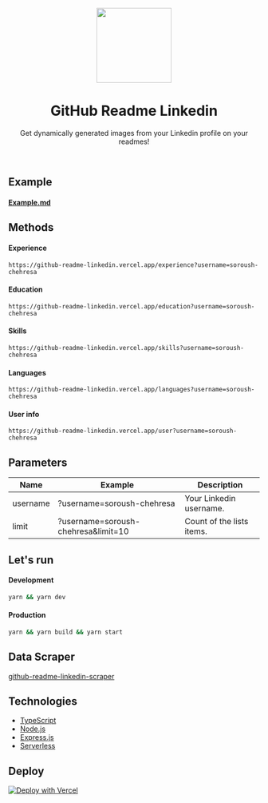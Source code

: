 <div align="center">

<br>
<img src="https://raw.githubusercontent.com/soroushchehresa/github-readme-linkedin/master/linkedin-github.png" width="150" />

# GitHub Readme Linkedin
Get dynamically generated images from your Linkedin profile on your readmes!

</div>

<br>

## Example
#### [Example.md](/Example.md)

## Methods

#### Experience
```MD
https://github-readme-linkedin.vercel.app/experience?username=soroush-chehresa
```
#### Education
```MD
https://github-readme-linkedin.vercel.app/education?username=soroush-chehresa
```
#### Skills
```MD
https://github-readme-linkedin.vercel.app/skills?username=soroush-chehresa
```
#### Languages
```MD
https://github-readme-linkedin.vercel.app/languages?username=soroush-chehresa
```
#### User info
```MD
https://github-readme-linkedin.vercel.app/user?username=soroush-chehresa
```

## Parameters
|    Name    |               Example               |        Description         |
| ---------- | ----------------------------------- | -------------------------- |
| username   | ?username=soroush-chehresa          | Your Linkedin username.    |
| limit      | ?username=soroush-chehresa&limit=10 | Count of the lists items.  |

## Let's run
#### Development
```bash
yarn && yarn dev
```
#### Production
```bash
yarn && yarn build && yarn start
```

## Data Scraper
[github-readme-linkedin-scraper](https://github.com/soroushchehresa/github-readme-linkedin-scraper)

## Technologies
- [TypeScript](https://github.com/microsoft/TypeScript)
- [Node.js](https://github.com/nodejs/node)
- [Express.js](https://github.com/expressjs/express)
- [Serverless](https://vercel.com)

## Deploy
[![Deploy with Vercel](https://vercel.com/button)](https://vercel.com/import/git?s=https://github.com/soroushchehresa/github-readme-linkedin)
